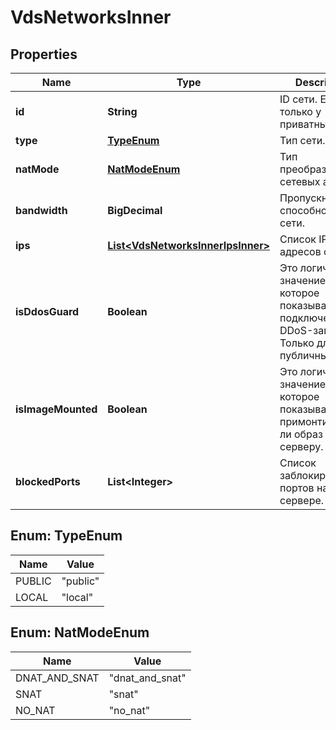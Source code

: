 

# VdsNetworksInner


## Properties

| Name | Type | Description | Notes |
|------------ | ------------- | ------------- | -------------|
|**id** | **String** | ID сети. Есть только у приватных сетей. |  [optional] |
|**type** | [**TypeEnum**](#TypeEnum) | Тип сети. |  |
|**natMode** | [**NatModeEnum**](#NatModeEnum) | Тип преобразования сетевых адресов. |  [optional] |
|**bandwidth** | **BigDecimal** | Пропускная способность сети. |  [optional] |
|**ips** | [**List&lt;VdsNetworksInnerIpsInner&gt;**](VdsNetworksInnerIpsInner.md) | Список IP-адресов сети. |  |
|**isDdosGuard** | **Boolean** | Это логическое значение, которое показывает, подключена ли DDoS-защита. Только для публичных сетей. |  [optional] |
|**isImageMounted** | **Boolean** | Это логическое значение, которое показывает, примонтирован ли образ к серверу. |  [optional] |
|**blockedPorts** | **List&lt;Integer&gt;** | Список заблокированных портов на сервере. |  [optional] |



## Enum: TypeEnum

| Name | Value |
|---- | -----|
| PUBLIC | &quot;public&quot; |
| LOCAL | &quot;local&quot; |



## Enum: NatModeEnum

| Name | Value |
|---- | -----|
| DNAT_AND_SNAT | &quot;dnat_and_snat&quot; |
| SNAT | &quot;snat&quot; |
| NO_NAT | &quot;no_nat&quot; |



